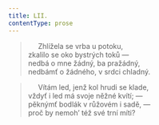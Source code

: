```yaml
---
title: LII.
contentType: prose
---
```


>      Zhlížela se vrba u potoku,  
> zkalilo se oko bystrých toků —  
> nedbá o mne žádný, ba pražádný,  
> nedbámť o žádného, v srdci chladný.

>      Vítám led, jenž kol hrudi se klade,  
> vždyť i led má svoje něžné kvítí; —  
> pěknýmť bodlák v růžovém i sadě, —  
> proč by nemoh’ též své trní míti?
